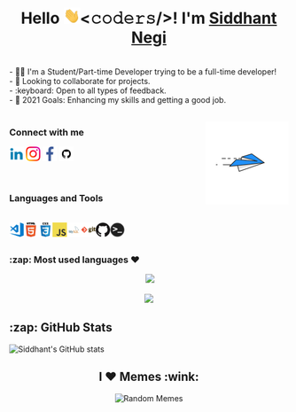 <h1 align="center">Hello <img src="https://raw.githubusercontent.com/ABSphreak/ABSphreak/master/gifs/Hi.gif" width="30px" style="max-width:100%;"><𝚌𝚘𝚍𝚎𝚛𝚜/>! I'm <a href="https://sidnegi2511.github.io/Initial-Website/"> Siddhant Negi </a></h1>
<br>
- 👨‍💻 I'm a Student/Part-time Developer trying to be a full-time developer!
<br>
- 👬 Looking to collaborate for projects.
<br>
- :keyboard: Open to all types of feedback.
<br>
- 🥅 2021 Goals: Enhancing my skills and getting a good job.
<br><br>
<p>
<div class="hello">
  <div class="inner" ><img src="https://raw.githubusercontent.com/auralshin/auralshin/master/assets/animation_300_kckabl3r.gif" height="150" width="150" align="right" padding-top:"20"></div>
</div>
</p>

<p>
  <samp>
 <h3>Connect with me</h3>
 <p align>
  <code><a href="https://www.linkedin.com/in/siddhant-negi-875a39168/"><img src="https://github.com/AkashSingh3031/AkashSingh3031/blob/main/linked(color).png" alt="Siddhant's linkedin" width="26px" /></a></code>  
  <code><a href="https://instagram.com/sid_negi2511/" target="blank"><img src="https://github.com/AkashSingh3031/AkashSingh3031/blob/main/Instagram%20(1).svg" alt="Siddhant's Instagram" width="26px" /></a></code>
  <code><a href="https://www.facebook.com/siddhant.negi.10/" target="blank"><img src="https://github.com/AkashSingh3031/AkashSingh3031/blob/main/facebook(color).png" alt="Siddhant's Facebook" width="26px" /></a></code>
  <code><a href="https://github.com/sidnegi2511" target="blank"><img src="https://github.com/AkashSingh3031/AkashSingh3031/blob/main/github(color).png" width="26px"/></a></code> 
</p>
 </samp> 
<br>
</p>
 
<h3>Languages and Tools</h3>
<br>
<img align="left" alt="Visual Studio Code" width="26px" src="https://raw.githubusercontent.com/github/explore/80688e429a7d4ef2fca1e82350fe8e3517d3494d/topics/visual-studio-code/visual-studio-code.png" />
<img align="left" alt="HTML5" width="26px" src="https://raw.githubusercontent.com/github/explore/80688e429a7d4ef2fca1e82350fe8e3517d3494d/topics/html/html.png" /><img align="left" alt="CSS3" width="26px" src="https://raw.githubusercontent.com/github/explore/80688e429a7d4ef2fca1e82350fe8e3517d3494d/topics/css/css.png" />
<img align="left" alt="JavaScript" width="26px" src="https://raw.githubusercontent.com/github/explore/80688e429a7d4ef2fca1e82350fe8e3517d3494d/topics/javascript/javascript.png" />
<img align="left" alt="MySQL" width="26px" src="https://raw.githubusercontent.com/github/explore/80688e429a7d4ef2fca1e82350fe8e3517d3494d/topics/mysql/mysql.png" />
<img align="left" alt="Git" width="26px" src="https://raw.githubusercontent.com/github/explore/80688e429a7d4ef2fca1e82350fe8e3517d3494d/topics/git/git.png" />
<img align="left" alt="GitHub" width="26px" src="https://raw.githubusercontent.com/github/explore/78df643247d429f6cc873026c0622819ad797942/topics/github/github.png" />
<img align="left" alt="Terminal" width="26px" src="https://raw.githubusercontent.com/github/explore/80688e429a7d4ef2fca1e82350fe8e3517d3494d/topics/terminal/terminal.png" />

<br>
<br>
<h3>:zap: Most used languages ❤️</h3>

<p align="center">&nbsp;<img src= "https://github-readme-stats.vercel.app/api/top-langs/?username=sidnegi2511&layout=compact&hide=html&theme=dracula&hide_border=true"><br>
<a href="https://github.com/ryo-ma/github-profile-trophy" target="_blank">
    <img src= "https://github-profile-summary-cards.vercel.app/api/cards/repos-per-language?username=sidnegi2511&theme=dracula" alt=""><br>
    <img src= "https://github-profile-summary-cards.vercel.app/api/cards/most-commit-language?username=sidnegi2511&theme=dracula">
</a>
</p>
<h2>:zap: GitHub Stats</h2>

![Siddhant's GitHub stats](https://github-readme-stats.vercel.app/api?username=sidnegi2511&show_icons=true&theme=dracula)
 
<h2 align="center"> I ❤️ Memes :wink:</h2>
<p align="center">
<img alt="Random Memes" title="programming memes by Siddhant" height="250px" src="https://web.ohidur.com/memes/random.jpg?category=programming">
</p>
